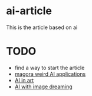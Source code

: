 # ai-article
This is the article based on ai

# TODO
- find a way to start the article
- [magora weird AI applications](https://magora-systems.com/10-weirdest-uses-of-artificial-intelligence/)
- [AI in art](https://deepart.io/)
- [AI with image dreaming](https://deepdreamgenerator.com/)

